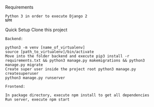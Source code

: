 Requirements

    Python 3 in order to execute Django 2
    NPM

Quick Setup
    Clone this project

	Backend:

    python3 -m venv [name_of_virtualenv]
    source [path_to_virtualenv]/bin/activate
    Move into the folder backend and execute pip3 install -r requirements.txt && python3 manage.py makemigrations && python3 manage.py migrate
    Create super user inside the project root python3 manage.py createsuperuser
    python3 manage.py runserver

	Frontend:

	In package directory, execute npm install to get all dependencies
	Run server, execute npm start
